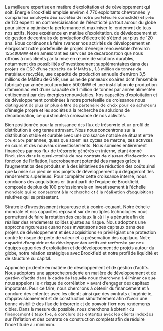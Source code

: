 La meilleure expertise en matière d’exploitation et de développement qui soit. Énergie Brookfield emploie environ 4 770 exploitants chevronnés (y compris les employés des sociétés de notre portefeuille consolidé) et près de 120 experts en commercialisation de l’électricité partout autour du globe pour aider à optimiser la performance et maximiser le rendement de tous nos actifs. Notre expérience en matière d’exploitation, de développement et de gestion de centrales de production d’électricité s’étend sur plus de 120 ans. Nous continuons à faire avancer nos activités de développement en élargissant notre portefeuille de projets d’énergie renouvelable d’environ $1 5 5 4 0 0 \mathrm { M W }$ et en améliorant les services de décarbonation que nous offrons à nos clients par la mise en œuvre de solutions durables, notamment des possibilités d’investissement supplémentaires dans des projets de CSC d’une capacité de $1 4 \mathrm { M M t / a }$ , 1,6 million de tonnes de matériaux recyclés, une capacité de production annuelle d’environ 3,5 millions de MMBtu de GNR, une usine de panneaux solaires dont l’ensemble fabriqué par année peut produire $5 0 0 0 \mathrm { M W }$ et une installation de production d’ammoniac vert d’une capacité de 1 million de tonnes par année alimentée entièrement par des énergies renouvelables. Nos capacités d’exploitation et de développement combinées à notre portefeuille de croissance nous distinguent de plus en plus à titre de partenaire de choix pour les acheteurs d’énergie propre et les sociétés à la recherche de solutions de décarbonation, ce qui stimule la croissance de nos activités.

Bien positionnée pour la croissance des flux de trésorerie et un profil de distribution à long terme attrayant. Nous nous concentrons sur la distribution stable et durable avec une croissance notable se situant entre $5 \%$ et $9 \%$ par année, quels que soient les cycles de marché, des activités en cours et des nouveaux investissements. Nous sommes entièrement financées par nos flux de trésorerie générés en interne, étant donné l’inclusion dans la quasi-totalité de nos contrats de clauses d’indexation en fonction de l’inflation, l’accroissement potentiel des marges grâce à l’augmentation des produits et à des initiatives de réduction des coûts ainsi que la mise sur pied de nos projets de développement qui dégageront des rendements supérieurs. Pour compléter cette croissance interne, nous concluons des acquisitions en tirant parti de l’équipe de Brookfield, composée de plus de 100 professionnels en investissement à l’échelle mondiale qui se consacrent à la recherche et à la réalisation d’acquisitions relutives qui se présentent.

Stratégie d’investissement rigoureuse et à contre-courant. Notre échelle mondiale et nos capacités reposant sur de multiples technologies nous permettent de faire la rotation des capitaux là où il y a pénurie afin de réaliser des rendements solides ajustés au risque. Nous adoptons une approche rigoureuse quand nous investissons des capitaux dans des projets de développement et des acquisitions en privilégiant une protection contre le risque de perte de valeur et la préservation des capitaux. Notre capacité d’acquérir et de développer des actifs est renforcée par nos équipes aguerries d’exploitation et de développement de projets autour du globe, notre relation stratégique avec Brookfield et notre profil de liquidité et de structure du capital.

Approche prudente en matière de développement et de gestion d’actifs. Nous adoptons une approche prudente en matière de développement et de gestion d’actifs dans le cadre de laquelle nous cherchons à éliminer ce que nous appelons le « risque de corrélation » avant d’engager des capitaux importants. Pour ce faire, nous cherchons à obtenir du financement et à conclure des ententes avec les clients ainsi que des contrats d’ingénierie, d’approvisionnement et de construction simultanément afin d’avoir une bonne visibilité des flux de trésorerie et de pouvoir fixer nos rendements cibles. Dans la mesure du possible, nous cherchons à obtenir du financement à taux fixe, à conclure des ententes avec les clients indexées sur l’inflation et des contrats de construction complets afin de réduire l’incertitude au minimum.